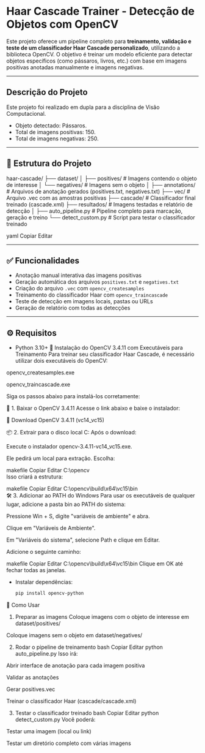 # Haar Cascade Trainer - Detecção de Objetos com OpenCV

Este projeto oferece um pipeline completo para **treinamento, validação e teste de um classificador Haar Cascade personalizado**, utilizando a biblioteca OpenCV. O objetivo é treinar um modelo eficiente para detectar objetos específicos (como pássaros, livros, etc.) com base em imagens positivas anotadas manualmente e imagens negativas.

---
## Descrição do Projeto
Este projeto foi realizado em dupla para a disciplina de Visão Computacional.

- Objeto detectado: Pássaros.
- Total de imagens positivas: 150.
- Total de imagens negativas: 250.

---
## 📁 Estrutura do Projeto

haar-cascade/
├── dataset/
│ ├── positives/ # Imagens contendo o objeto de interesse
│ └── negatives/ # Imagens sem o objeto
│
├── annotations/ # Arquivos de anotação gerados (positives.txt, negatives.txt)
├── vec/ # Arquivo .vec com as amostras positivas
├── cascade/ # Classificador final treinado (cascade.xml)
├── resultados/ # Imagens testadas e relatório de detecção
│
├── auto_pipeline.py # Pipeline completo para marcação, geração e treino
└── detect_custom.py # Script para testar o classificador treinado

yaml
Copiar
Editar

---

## ✅ Funcionalidades

- Anotação manual interativa das imagens positivas
- Geração automática dos arquivos `positives.txt` e `negatives.txt`
- Criação do arquivo `.vec` com `opencv_createsamples`
- Treinamento do classificador Haar com `opencv_traincascade`
- Teste de detecção em imagens locais, pastas ou URLs
- Geração de relatório com todas as detecções

---

## ⚙️ Requisitos

- Python 3.10+
🧩 Instalação do OpenCV 3.4.11 com Executáveis para Treinamento
Para treinar seu classificador Haar Cascade, é necessário utilizar dois executáveis do OpenCV:

opencv_createsamples.exe

opencv_traincascade.exe

Siga os passos abaixo para instalá-los corretamente:

🔽 1. Baixar o OpenCV 3.4.11
Acesse o link abaixo e baixe o instalador:

📎 Download OpenCV 3.4.11 (vc14_vc15)

📦 2. Extrair para o disco local C:
Após o download:

Execute o instalador opencv-3.4.11-vc14_vc15.exe.

Ele pedirá um local para extração. Escolha:

makefile
Copiar
Editar
C:\opencv\
Isso criará a estrutura:

makefile
Copiar
Editar
C:\opencv\build\x64\vc15\bin\
🛠 3. Adicionar ao PATH do Windows
Para usar os executáveis de qualquer lugar, adicione a pasta bin ao PATH do sistema:

Pressione Win + S, digite "variáveis de ambiente" e abra.

Clique em "Variáveis de Ambiente".

Em "Variáveis do sistema", selecione Path e clique em Editar.

Adicione o seguinte caminho:

makefile
Copiar
Editar
C:\opencv\build\x64\vc15\bin
Clique em OK até fechar todas as janelas.

- Instalar dependências:
  ```bash
  pip install opencv-python
🚀 Como Usar
1. Preparar as imagens
Coloque imagens com o objeto de interesse em dataset/positives/

Coloque imagens sem o objeto em dataset/negatives/

2. Rodar o pipeline de treinamento
bash
Copiar
Editar
python auto_pipeline.py
Isso irá:

Abrir interface de anotação para cada imagem positiva

Validar as anotações

Gerar positives.vec

Treinar o classificador Haar (cascade/cascade.xml)

3. Testar o classificador treinado
bash
Copiar
Editar
python detect_custom.py
Você poderá:

Testar uma imagem (local ou link)

Testar um diretório completo com várias imagens

